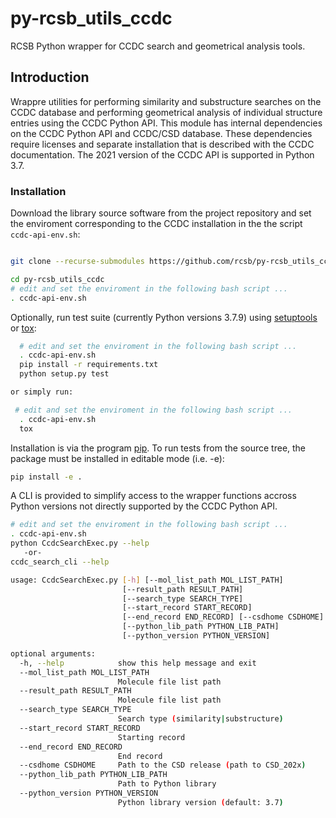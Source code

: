 # py-rcsb_utils_ccdc

RCSB Python wrapper for CCDC search and geometrical analysis tools.

## Introduction

Wrappre utilities for performing similarity and substructure searches on the CCDC database and
performing geometrical analysis of individual structure entries using the CCDC Python API.
This module has internal dependencies on the CCDC Python API and CCDC/CSD database.
These dependencies require licenses and separate installation that is described
with the CCDC documentation.  The 2021 version of the CCDC API is supported in Python 3.7.

### Installation

Download the library source software from the project repository and set the
enviroment corresponding to the CCDC installation in the the script `ccdc-api-env.sh`:

```bash

git clone --recurse-submodules https://github.com/rcsb/py-rcsb_utils_ccdc.git

cd py-rcsb_utils_ccdc
# edit and set the enviroment in the following bash script ...
. ccdc-api-env.sh

```

Optionally, run test suite (currently Python versions 3.7.9) using
[setuptools](https://setuptools.readthedocs.io/en/latest/) or
[tox](http://tox.readthedocs.io/en/latest/example/platform.html):

```bash
  # edit and set the enviroment in the following bash script ...
  . ccdc-api-env.sh
  pip install -r requirements.txt
  python setup.py test

or simply run:

 # edit and set the enviroment in the following bash script ...
  . ccdc-api-env.sh
  tox
```

Installation is via the program [pip](https://pypi.python.org/pypi/pip).  To run tests
from the source tree, the package must be installed in editable mode (i.e. -e):

```bash
pip install -e .
```

A CLI is provided to simplify access to the wrapper functions accross Python versions
not directly supported by the CCDC Python API.

```bash
# edit and set the enviroment in the following bash script ...
. ccdc-api-env.sh
python CcdcSearchExec.py --help
   -or-
ccdc_search_cli --help

usage: CcdcSearchExec.py [-h] [--mol_list_path MOL_LIST_PATH]
                         [--result_path RESULT_PATH]
                         [--search_type SEARCH_TYPE]
                         [--start_record START_RECORD]
                         [--end_record END_RECORD] [--csdhome CSDHOME]
                         [--python_lib_path PYTHON_LIB_PATH]
                         [--python_version PYTHON_VERSION]

optional arguments:
  -h, --help            show this help message and exit
  --mol_list_path MOL_LIST_PATH
                        Molecule file list path
  --result_path RESULT_PATH
                        Molecule file list path
  --search_type SEARCH_TYPE
                        Search type (similarity|substructure)
  --start_record START_RECORD
                        Starting record
  --end_record END_RECORD
                        End record
  --csdhome CSDHOME     Path to the CSD release (path to CSD_202x)
  --python_lib_path PYTHON_LIB_PATH
                        Path to Python library
  --python_version PYTHON_VERSION
                        Python library version (default: 3.7)

```
